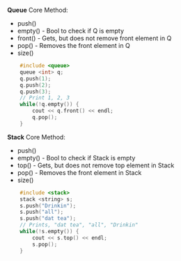 
**Queue**
Core Method:
* push()   
* empty()  - Bool to check if Q is empty
* front()  - Gets, but does not remove front element in Q
* pop()    - Removes the front element in Q
* size()

``` c++
  	#include <queue>
	queue <int> q;
	q.push(1);
	q.push(2);
	q.push(3);
	// Print 1, 2, 3
	while(!q.empty()) {
		cout << q.front() << endl;
		q.pop();
	}
```

**Stack**
Core Method:
* push()   
* empty()  - Bool to check if Stack is empty
* top()    - Gets, but does not remove top element in Stack
* pop()    - Removes the front element in Stack
* size()

``` c++
	#include <stack>
	stack <string> s;
	s.push("Drinkin");
	s.push("all");
	s.push("dat tea");
	// Prints, "dat tea", "all", "Drinkin"
	while(!s.empty()) {
		cout << s.top() << endl;
		s.pop();
	}
```


